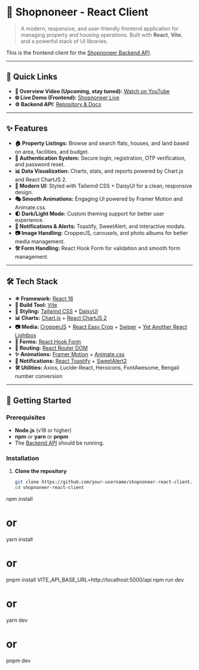 # 🏡 Shopnoneer - React Client

> A modern, responsive, and user-friendly frontend application for managing property and housing operations. Built with **React**, **Vite**, and a powerful stack of UI libraries.

This is the frontend client for the [Shopnoneer Backend API](https://github.com/mahbub-shohag/shopnoneer).

---

## 📌 Quick Links

- **🎥 Overview Video (Upcoming, stay tuned):** [Watch on YouTube](https://www.youtube.com/@EshrakG-xy)  
- **🌐 Live Demo (Frontend):** [Shopnoneer Live](https://shopnoneer.netlify.app/)  
- **⚙️ Backend API:** [Repository & Docs](https://github.com/mahbub-shohag/shopnoneer)

---

## ✨ Features

- **🏠 Property Listings:** Browse and search flats, houses, and land based on area, facilities, and budget.  
- **👤 Authentication System:** Secure login, registration, OTP verification, and password reset.  
- **📊 Data Visualization:** Charts, stats, and reports powered by Chart.js and React ChartJS 2.  
- **🎨 Modern UI:** Styled with Tailwind CSS + DaisyUI for a clean, responsive design.  
- **🎭 Smooth Animations:** Engaging UI powered by Framer Motion and Animate.css.  
- **🌓 Dark/Light Mode:** Custom theming support for better user experience.  
- **📢 Notifications & Alerts:** Toastify, SweetAlert, and interactive modals.  
- **📷 Image Handling:** CropperJS, carousels, and photo albums for better media management.  
- **🛠️ Form Handling:** React Hook Form for validation and smooth form management.  

---

## 🛠️ Tech Stack

- **⚛️ Framework:** [React 18](https://react.dev/)  
- **🚀 Build Tool:** [Vite](https://vitejs.dev/)  
- **🎨 Styling:** [Tailwind CSS](https://tailwindcss.com/) + [DaisyUI](https://daisyui.com/)  
- **📊 Charts:** [Chart.js](https://www.chartjs.org/) + [React ChartJS 2](https://react-chartjs-2.js.org/)  
- **📷 Media:** [CropperJS](https://github.com/fengyuanchen/cropperjs) + [React Easy Crop](https://github.com/ValentinH/react-easy-crop) + [Swiper](https://swiperjs.com/) + [Yet Another React Lightbox](https://yet-another-react-lightbox.com/)  
- **📝 Forms:** [React Hook Form](https://react-hook-form.com/)  
- **🔄 Routing:** [React Router DOM](https://reactrouter.com/)  
- **✨ Animations:** [Framer Motion](https://www.framer.com/motion/) + [Animate.css](https://animate.style/)  
- **📢 Notifications:** [React Toastify](https://fkhadra.github.io/react-toastify/introduction) + [SweetAlert2](https://sweetalert2.github.io/)  
- **🛠️ Utilities:** Axios, Lucide-React, Heroicons, FontAwesome, Bengali number conversion  

---

## 🚀 Getting Started

### Prerequisites

- **Node.js** (v18 or higher)  
- **npm** or **yarn** or **pnpm**  
- The [Backend API](https://github.com/Eshrak20/Shopnoneer-Express-JS) should be running.  

### Installation

1. **Clone the repository**
   ```bash
   git clone https://github.com/your-username/shopnoneer-react-client.git
   cd shopnoneer-react-client
npm install
# or
yarn install
# or
pnpm install
VITE_API_BASE_URL=http://localhost:5000/api
npm run dev
# or
yarn dev
# or
pnpm dev
